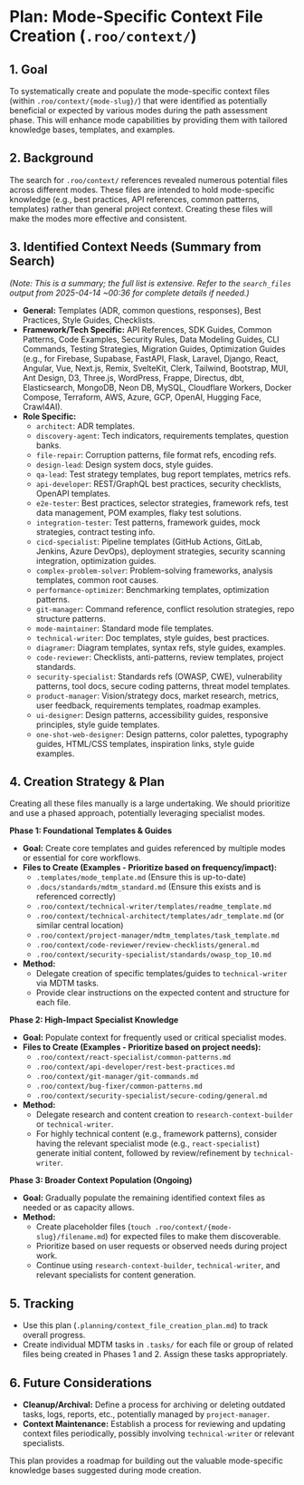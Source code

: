 # Plan: Mode-Specific Context File Creation (`.roo/context/`)

## 1. Goal

To systematically create and populate the mode-specific context files (within `.roo/context/{mode-slug}/`) that were identified as potentially beneficial or expected by various modes during the path assessment phase. This will enhance mode capabilities by providing them with tailored knowledge bases, templates, and examples.

## 2. Background

The search for `.roo/context/` references revealed numerous potential files across different modes. These files are intended to hold mode-specific knowledge (e.g., best practices, API references, common patterns, templates) rather than general project context. Creating these files will make the modes more effective and consistent.

## 3. Identified Context Needs (Summary from Search)

*(Note: This is a summary; the full list is extensive. Refer to the `search_files` output from 2025-04-14 ~00:36 for complete details if needed.)*

*   **General:** Templates (ADR, common questions, responses), Best Practices, Style Guides, Checklists.
*   **Framework/Tech Specific:** API References, SDK Guides, Common Patterns, Code Examples, Security Rules, Data Modeling Guides, CLI Commands, Testing Strategies, Migration Guides, Optimization Guides (e.g., for Firebase, Supabase, FastAPI, Flask, Laravel, Django, React, Angular, Vue, Next.js, Remix, SvelteKit, Clerk, Tailwind, Bootstrap, MUI, Ant Design, D3, Three.js, WordPress, Frappe, Directus, dbt, Elasticsearch, MongoDB, Neon DB, MySQL, Cloudflare Workers, Docker Compose, Terraform, AWS, Azure, GCP, OpenAI, Hugging Face, Crawl4AI).
*   **Role Specific:**
    *   `architect`: ADR templates.
    *   `discovery-agent`: Tech indicators, requirements templates, question banks.
    *   `file-repair`: Corruption patterns, file format refs, encoding refs.
    *   `design-lead`: Design system docs, style guides.
    *   `qa-lead`: Test strategy templates, bug report templates, metrics refs.
    *   `api-developer`: REST/GraphQL best practices, security checklists, OpenAPI templates.
    *   `e2e-tester`: Best practices, selector strategies, framework refs, test data management, POM examples, flaky test solutions.
    *   `integration-tester`: Test patterns, framework guides, mock strategies, contract testing info.
    *   `cicd-specialist`: Pipeline templates (GitHub Actions, GitLab, Jenkins, Azure DevOps), deployment strategies, security scanning integration, optimization guides.
    *   `complex-problem-solver`: Problem-solving frameworks, analysis templates, common root causes.
    *   `performance-optimizer`: Benchmarking templates, optimization patterns.
    *   `git-manager`: Command reference, conflict resolution strategies, repo structure patterns.
    *   `mode-maintainer`: Standard mode file templates.
    *   `technical-writer`: Doc templates, style guides, best practices.
    *   `diagramer`: Diagram templates, syntax refs, style guides, examples.
    *   `code-reviewer`: Checklists, anti-patterns, review templates, project standards.
    *   `security-specialist`: Standards refs (OWASP, CWE), vulnerability patterns, tool docs, secure coding patterns, threat model templates.
    *   `product-manager`: Vision/strategy docs, market research, metrics, user feedback, requirements templates, roadmap examples.
    *   `ui-designer`: Design patterns, accessibility guides, responsive principles, style guide templates.
    *   `one-shot-web-designer`: Design patterns, color palettes, typography guides, HTML/CSS templates, inspiration links, style guide examples.

## 4. Creation Strategy & Plan

Creating all these files manually is a large undertaking. We should prioritize and use a phased approach, potentially leveraging specialist modes.

**Phase 1: Foundational Templates & Guides**
*   **Goal:** Create core templates and guides referenced by multiple modes or essential for core workflows.
*   **Files to Create (Examples - Prioritize based on frequency/impact):**
    *   `.templates/mode_template.md` (Ensure this is up-to-date)
    *   `.docs/standards/mdtm_standard.md` (Ensure this exists and is referenced correctly)
    *   `.roo/context/technical-writer/templates/readme_template.md`
    *   `.roo/context/technical-architect/templates/adr_template.md` (or similar central location)
    *   `.roo/context/project-manager/mdtm_templates/task_template.md`
    *   `.roo/context/code-reviewer/review-checklists/general.md`
    *   `.roo/context/security-specialist/standards/owasp_top_10.md`
*   **Method:**
    *   Delegate creation of specific templates/guides to `technical-writer` via MDTM tasks.
    *   Provide clear instructions on the expected content and structure for each file.

**Phase 2: High-Impact Specialist Knowledge**
*   **Goal:** Populate context for frequently used or critical specialist modes.
*   **Files to Create (Examples - Prioritize based on project needs):**
    *   `.roo/context/react-specialist/common-patterns.md`
    *   `.roo/context/api-developer/rest-best-practices.md`
    *   `.roo/context/git-manager/git-commands.md`
    *   `.roo/context/bug-fixer/common-patterns.md`
    *   `.roo/context/security-specialist/secure-coding/general.md`
*   **Method:**
    *   Delegate research and content creation to `research-context-builder` or `technical-writer`.
    *   For highly technical content (e.g., framework patterns), consider having the relevant specialist mode (e.g., `react-specialist`) generate initial content, followed by review/refinement by `technical-writer`.

**Phase 3: Broader Context Population (Ongoing)**
*   **Goal:** Gradually populate the remaining identified context files as needed or as capacity allows.
*   **Method:**
    *   Create placeholder files (`touch .roo/context/{mode-slug}/filename.md`) for expected files to make them discoverable.
    *   Prioritize based on user requests or observed needs during project work.
    *   Continue using `research-context-builder`, `technical-writer`, and relevant specialists for content generation.

## 5. Tracking

*   Use this plan (`.planning/context_file_creation_plan.md`) to track overall progress.
*   Create individual MDTM tasks in `.tasks/` for each file or group of related files being created in Phases 1 and 2. Assign these tasks appropriately.

## 6. Future Considerations

*   **Cleanup/Archival:** Define a process for archiving or deleting outdated tasks, logs, reports, etc., potentially managed by `project-manager`.
*   **Context Maintenance:** Establish a process for reviewing and updating context files periodically, possibly involving `technical-writer` or relevant specialists.

This plan provides a roadmap for building out the valuable mode-specific knowledge bases suggested during mode creation.